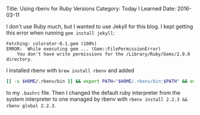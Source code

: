 Title: Using rbenv for Ruby Versions
Category: Today I Learned
Date: 2016-03-11

I don't use Ruby much, but I wanted to use Jekyll for this blog. I kept getting this error when running `gem install jekyll`:


```
Fetching: colorator-0.1.gem (100%)
ERROR:  While executing gem ... (Gem::FilePermissionError)
    You don't have write permissions for the /Library/Ruby/Gems/2.0.0 directory.
```

I installed rbenv with `brew install rbenv` and added

```bash
[[ -s $HOME/.rbenv/bin ]] && export PATH="$HOME/.rbenv/bin:$PATH" && eval "$(rbenv init -)"
```

to my `.bashrc` file. Then I changed the default ruby interpreter from the system interpreter to one managed by rbenv with `rbenv install 2.2.3 && rbenv global 2.2.3`.